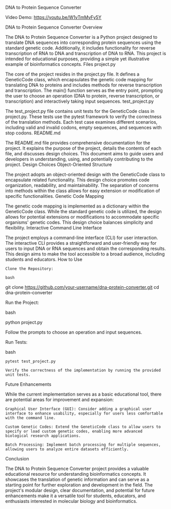 DNA to Protein Sequence Converter

Video Demo: https://youtu.be/W1vTmMvFy5Y

DNA to Protein Sequence Converter Overview

The DNA to Protein Sequence Converter is a Python project designed to translate DNA sequences into corresponding protein sequences using the standard genetic code. Additionally, it includes functionality for reverse transcription of RNA to DNA and transcription of DNA to RNA. This project is intended for educational purposes, providing a simple yet illustrative example of bioinformatics concepts.
Files
project.py

The core of the project resides in the project.py file. It defines a GeneticCode class, which encapsulates the genetic code mapping for translating DNA to proteins and includes methods for reverse transcription and transcription. The main() function serves as the entry point, prompting the user to choose an operation (DNA to protein, reverse transcription, or transcription) and interactively taking input sequences.
test_project.py

The test_project.py file contains unit tests for the GeneticCode class in project.py. These tests use the pytest framework to verify the correctness of the translation methods. Each test case examines different scenarios, including valid and invalid codons, empty sequences, and sequences with stop codons.
README.md

The README.md file provides comprehensive documentation for the project. It explains the purpose of the project, details the contents of each file, and discusses design choices. This document aims to guide users and developers in understanding, using, and potentially contributing to the project.
Design Choices
Object-Oriented Structure

The project adopts an object-oriented design with the GeneticCode class to encapsulate related functionality. This design choice promotes code organization, readability, and maintainability. The separation of concerns into methods within the class allows for easy extension or modification of specific functionalities.
Genetic Code Mapping

The genetic code mapping is implemented as a dictionary within the GeneticCode class. While the standard genetic code is utilized, the design allows for potential extensions or modifications to accommodate specific organisms' genetic codes. This design choice balances simplicity and flexibility.
Interactive Command Line Interface

The project employs a command-line interface (CLI) for user interaction. The interactive CLI provides a straightforward and user-friendly way for users to input DNA or RNA sequences and obtain the corresponding results. This design aims to make the tool accessible to a broad audience, including students and educators.
How to Use

    Clone the Repository:

    bash

git clone https://github.com/your-username/dna-protein-converter.git
cd dna-protein-converter

Run the Project:

bash

python project.py

Follow the prompts to choose an operation and input sequences.

Run Tests:

bash

    pytest test_project.py

    Verify the correctness of the implementation by running the provided unit tests.

Future Enhancements

While the current implementation serves as a basic educational tool, there are potential areas for improvement and expansion:

    Graphical User Interface (GUI): Consider adding a graphical user interface to enhance usability, especially for users less comfortable with the command line.

    Custom Genetic Codes: Extend the GeneticCode class to allow users to specify or load custom genetic codes, enabling more advanced biological research applications.

    Batch Processing: Implement batch processing for multiple sequences, allowing users to analyze entire datasets efficiently.

Conclusion

The DNA to Protein Sequence Converter project provides a valuable educational resource for understanding bioinformatics concepts. It showcases the translation of genetic information and can serve as a starting point for further exploration and development in the field. The project's modular design, clear documentation, and potential for future enhancements make it a versatile tool for students, educators, and enthusiasts interested in molecular biology and bioinformatics.
